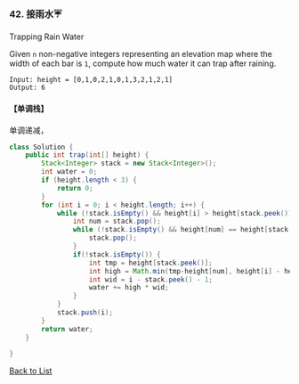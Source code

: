 ### 42. 接雨水☔️

Trapping Rain Water

Given `n` non-negative integers representing an elevation map where the width of each bar is `1`, compute how much water it can trap after raining.

```
Input: height = [0,1,0,2,1,0,1,3,2,1,2,1]
Output: 6
```



#### 【单调栈】

单调递减，

```java
class Solution {
    public int trap(int[] height) {
        Stack<Integer> stack = new Stack<Integer>();
        int water = 0;
        if (height.length < 3) {
            return 0;
        }
        for (int i = 0; i < height.length; i++) {
            while (!stack.isEmpty() && height[i] > height[stack.peek()]) {
                int num = stack.pop();
                while (!stack.isEmpty() && height[num] == height[stack.peek()]) {
                    stack.pop();
                }
                if(!stack.isEmpty()) {
                    int tmp = height[stack.peek()];
                    int high = Math.min(tmp-height[num], height[i] - height[num]);
                    int wid = i - stack.peek() - 1;
                    water += high * wid;
                }
            }
            stack.push(i);
        }
        return water;
    }
    
}
```





[Back to List](https://github.com/xiaoshuzhao/leetcode-notes-java/blob/main/%E6%95%B0%E6%8D%AE%E7%BB%93%E6%9E%84/%E6%A0%88%E4%B8%8E%E9%98%9F%E5%88%97/Stack%20%26%20Queue%20List.md)
